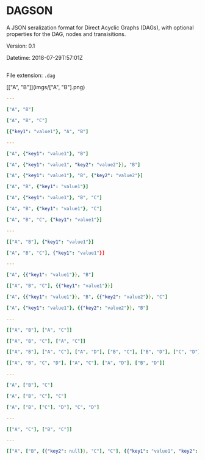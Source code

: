 # DAGSON
A JSON seralization format for Direct Acyclic Graphs (DAGs), with optional properties for the DAG, nodes and transisitions.

Version: 0.1

Datetime: 2018-07-29T:57:01Z

##
File extension: `.dag`

[["A", "B"]](imgs/["A", "B"].png)

```yaml
---

["A", "B"]

["A", "B", "C"]

[{"key1": "value1"}, "A", "B"]

---

["A", {"key1": "value1"}, "B"]

["A", {"key1": "value1", "key2": "value2"}}, "B"]

["A", {"key1": "value1"}, "B", {"key2": "value2"}]

["A", "B", {"key1": "value1"}]

["A", {"key1": "value1"}, "B", "C"]

["A", "B", {"key1": "value1"}, "C"]

["A", "B", "C", {"key1": "value1"}]

---

[["A", "B"], {"key1": "value1"}]

["A", "B", "C"], {"key1": "value1"}]

---

["A", {{"key1": "value1"}}, "B"]

[["A", "B", "C"], {{"key1": "value1"}}]

["A", {{"key1": "value1"}}, "B", {{"key2": "value2"}}, "C"]

["A", {"key1": "value1"}, {{"key2": "value2"}}, "B"]

---

[["A", "B"], ["A", "C"]]

[["A", "B", "C"], ["A", "C"]]

[["A", "B"], ["A", "C"], ["A", "D"], ["B", "C"], ["B", "D"], ["C", "D"]]

[["A", "B", "C", "D"], ["A", "C"], ["A", "D"], ["B", "D"]]

---

["A", ["B"], "C"]

["A", ["B", "C"], "C"]

["A", ["B", ["C"], "D"], "C", "D"]

---

[["A", "C"], ["B", "C"]]

---

[["A", ["B", {{"key2": null}}, "C"], "C"], {{"key1": "value1", "key2": "value2"}}]
```
